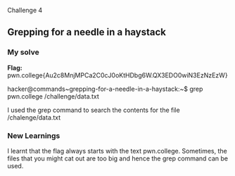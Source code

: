 Challenge 4
## Grepping for a needle in a haystack

### My solve
**Flag:** pwn.college{Au2c8MnjMPCa2C0cJ0oKtHDbg6W.QX3EDO0wiN3EzNzEzW}

hacker@commands~grepping-for-a-needle-in-a-haystack:~$ grep pwn.college /challenge/data.txt

I used the grep command to search the contents for the file /chalenge/data.txt

### New Learnings
I learnt that the flag always starts with the text pwn.college. Sometimes, the files that you might cat out are too big and hence the grep command can be used.


